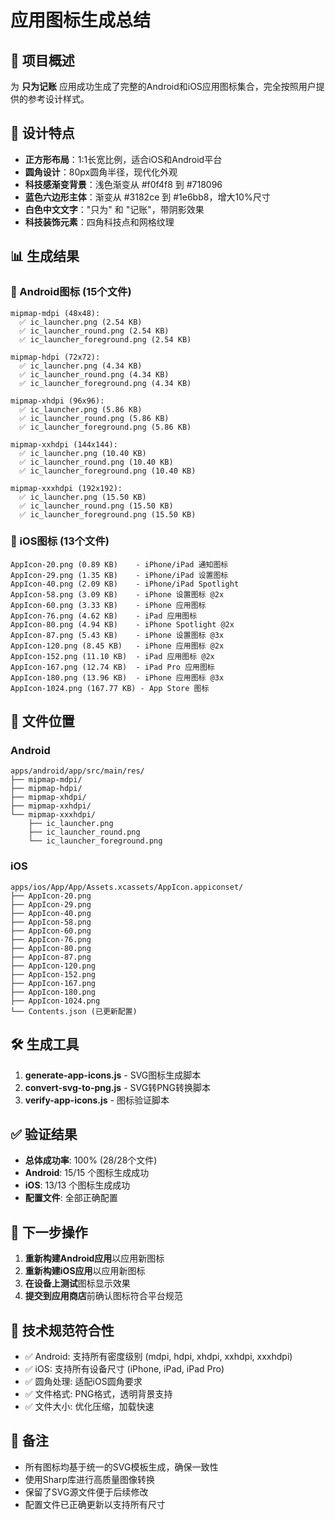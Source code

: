 # 应用图标生成总结

## 📱 项目概述
为 **只为记账** 应用成功生成了完整的Android和iOS应用图标集合，完全按照用户提供的参考设计样式。

## 🎨 设计特点
- **正方形布局**：1:1长宽比例，适合iOS和Android平台
- **圆角设计**：80px圆角半径，现代化外观
- **科技感渐变背景**：浅色渐变从 #f0f4f8 到 #718096
- **蓝色六边形主体**：渐变从 #3182ce 到 #1e6bb8，增大10%尺寸
- **白色中文文字**："只为" 和 "记账"，带阴影效果
- **科技装饰元素**：四角科技点和网格纹理

## 📊 生成结果

### 🤖 Android图标 (15个文件)
```
mipmap-mdpi (48x48):
  ✅ ic_launcher.png (2.54 KB)
  ✅ ic_launcher_round.png (2.54 KB)
  ✅ ic_launcher_foreground.png (2.54 KB)

mipmap-hdpi (72x72):
  ✅ ic_launcher.png (4.34 KB)
  ✅ ic_launcher_round.png (4.34 KB)
  ✅ ic_launcher_foreground.png (4.34 KB)

mipmap-xhdpi (96x96):
  ✅ ic_launcher.png (5.86 KB)
  ✅ ic_launcher_round.png (5.86 KB)
  ✅ ic_launcher_foreground.png (5.86 KB)

mipmap-xxhdpi (144x144):
  ✅ ic_launcher.png (10.40 KB)
  ✅ ic_launcher_round.png (10.40 KB)
  ✅ ic_launcher_foreground.png (10.40 KB)

mipmap-xxxhdpi (192x192):
  ✅ ic_launcher.png (15.50 KB)
  ✅ ic_launcher_round.png (15.50 KB)
  ✅ ic_launcher_foreground.png (15.50 KB)
```

### 🍎 iOS图标 (13个文件)
```
AppIcon-20.png (0.89 KB)    - iPhone/iPad 通知图标
AppIcon-29.png (1.35 KB)    - iPhone/iPad 设置图标
AppIcon-40.png (2.09 KB)    - iPhone/iPad Spotlight
AppIcon-58.png (3.09 KB)    - iPhone 设置图标 @2x
AppIcon-60.png (3.33 KB)    - iPhone 应用图标
AppIcon-76.png (4.62 KB)    - iPad 应用图标
AppIcon-80.png (4.94 KB)    - iPhone Spotlight @2x
AppIcon-87.png (5.43 KB)    - iPhone 设置图标 @3x
AppIcon-120.png (8.45 KB)   - iPhone 应用图标 @2x
AppIcon-152.png (11.10 KB)  - iPad 应用图标 @2x
AppIcon-167.png (12.74 KB)  - iPad Pro 应用图标
AppIcon-180.png (13.96 KB)  - iPhone 应用图标 @3x
AppIcon-1024.png (167.77 KB) - App Store 图标
```

## 📁 文件位置

### Android
```
apps/android/app/src/main/res/
├── mipmap-mdpi/
├── mipmap-hdpi/
├── mipmap-xhdpi/
├── mipmap-xxhdpi/
└── mipmap-xxxhdpi/
    ├── ic_launcher.png
    ├── ic_launcher_round.png
    └── ic_launcher_foreground.png
```

### iOS
```
apps/ios/App/App/Assets.xcassets/AppIcon.appiconset/
├── AppIcon-20.png
├── AppIcon-29.png
├── AppIcon-40.png
├── AppIcon-58.png
├── AppIcon-60.png
├── AppIcon-76.png
├── AppIcon-80.png
├── AppIcon-87.png
├── AppIcon-120.png
├── AppIcon-152.png
├── AppIcon-167.png
├── AppIcon-180.png
├── AppIcon-1024.png
└── Contents.json (已更新配置)
```

## 🛠️ 生成工具
1. **generate-app-icons.js** - SVG图标生成脚本
2. **convert-svg-to-png.js** - SVG转PNG转换脚本
3. **verify-app-icons.js** - 图标验证脚本

## ✅ 验证结果
- **总体成功率**: 100% (28/28个文件)
- **Android**: 15/15 个图标生成成功
- **iOS**: 13/13 个图标生成成功
- **配置文件**: 全部正确配置

## 📱 下一步操作
1. **重新构建Android应用**以应用新图标
2. **重新构建iOS应用**以应用新图标
3. **在设备上测试**图标显示效果
4. **提交到应用商店**前确认图标符合平台规范

## 🎯 技术规范符合性
- ✅ Android: 支持所有密度级别 (mdpi, hdpi, xhdpi, xxhdpi, xxxhdpi)
- ✅ iOS: 支持所有设备尺寸 (iPhone, iPad, iPad Pro)
- ✅ 圆角处理: 适配iOS圆角要求
- ✅ 文件格式: PNG格式，透明背景支持
- ✅ 文件大小: 优化压缩，加载快速

## 📝 备注
- 所有图标均基于统一的SVG模板生成，确保一致性
- 使用Sharp库进行高质量图像转换
- 保留了SVG源文件便于后续修改
- 配置文件已正确更新以支持所有尺寸
